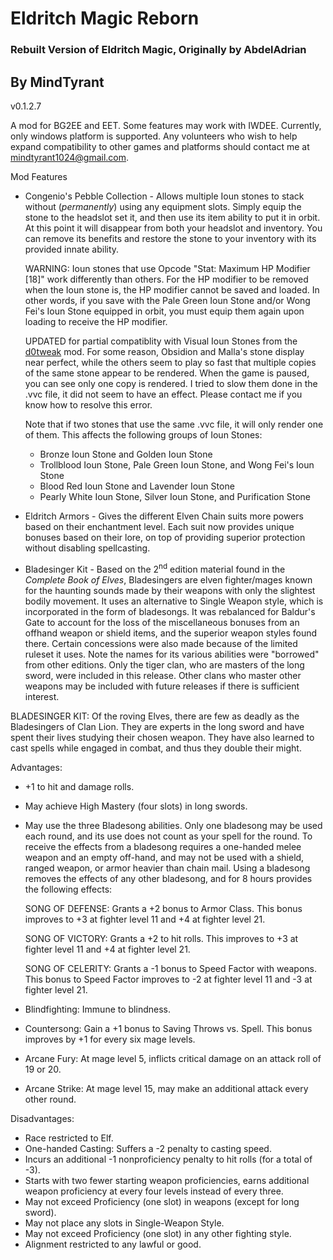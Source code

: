 # Eldritch Magic Reborn
### Rebuilt Version of Eldritch Magic, Originally by AbdelAdrian
## By MindTyrant

v0.1.2.7

A mod for BG2EE and EET.  Some features may work with IWDEE. Currently, only windows platform is supported. Any volunteers who wish to help expand compatibility to other games and platforms should contact me at mindtyrant1024@gmail.com.

Mod Features
 
* Congenio's Pebble Collection - Allows multiple Ioun stones to stack without (*permanently*) using any equipment slots. Simply equip the stone to the headslot set it, and then use its item ability to put it in orbit. At this point it will disappear from both your headslot and inventory. You can remove its benefits and restore the stone to your inventory with its provided innate ability.  

  WARNING: Ioun stones that use Opcode "Stat: Maximum HP Modifier [18]" work differently than others. For the HP modifier to be removed when the Ioun stone is, the HP modifier cannot be saved and loaded. In other words, if you save with the Pale Green Ioun Stone and/or Wong Fei's Ioun Stone equipped in orbit, you must equip them again upon loading to receive the HP modifier. 

  UPDATED for partial compatiblity with Visual Ioun Stones from the [d0tweak](https://github.com/Pocket-Plane-Group/D0Tweak) mod. For some reason, Obsidion and Malla's stone display near perfect, while the others seem to play so fast that multiple copies of the same stone appear to be rendered. When the game is paused, you can see only one copy is rendered.  I tried to slow them done in the .vvc file, it did not seem to have an effect. Please contact me if you know how to resolve this error.
  
  Note that if two stones that use the same .vvc file, it will only render one of them. This affects the following groups of Ioun Stones:

  - Bronze Ioun Stone and Golden Ioun Stone
  - Trollblood Ioun Stone, Pale Green Ioun Stone, and Wong Fei's Ioun Stone
  - Blood Red Ioun Stone and Lavender Ioun Stone
  - Pearly White Ioun Stone, Silver Ioun Stone, and Purification Stone

* Eldritch Armors - Gives the different Elven Chain suits more powers based on their enchantment level.  Each suit now provides unique bonuses based on their lore, on top of providing superior protection without disabling spellcasting. 

* Bladesinger Kit - Based on the 2<sup>nd</sup> edition material found in the *Complete Book of Elves*, Bladesingers are elven fighter/mages known for the haunting sounds made by their weapons with only the slightest bodily movement. It uses an alternative to Single Weapon style, which is incorporated in the form of bladesongs. It was rebalanced for Baldur's Gate to account for the loss of the miscellaneous bonuses from an offhand weapon or shield items, and the superior weapon styles found there. Certain concessions were also made because of the limited ruleset it uses. Note the names for its various abilities were "borrowed" from other editions. Only the tiger clan, who are masters of the long sword, were included in this release. Other clans who master other weapons may be included with future releases if there is sufficient interest. 

BLADESINGER KIT: Of the roving Elves, there are few as deadly as the Bladesingers of Clan Lion. They are experts in the long sword and have spent their lives studying their chosen weapon. They have also learned to cast spells while engaged in combat, and thus they double their might.

Advantages:
- +1 to hit and damage rolls. 
- May achieve High Mastery (four slots) in long swords.
- May use the three Bladesong abilities. Only one bladesong may be used each round, and its use does not count as your spell for the round. To receive the effects from a bladesong requires a one-handed melee weapon and an empty off-hand, and may not be used with a shield, ranged weapon, or armor heavier than chain mail. Using a bladesong removes the effects of any other bladesong, and for 8 hours provides the following effects:

  SONG OF DEFENSE: Grants a +2 bonus to Armor Class. This bonus improves to +3 at fighter level 11 and +4 at fighter level 21.

  SONG OF VICTORY: Grants a +2 to hit rolls. This improves to +3 at fighter level 11 and +4 at fighter level 21.

  SONG OF CELERITY: Grants a -1 bonus to Speed Factor with weapons. This bonus to Speed Factor improves to -2 at fighter level 11 and -3 at fighter level 21.

- Blindfighting: Immune to blindness.
- Countersong: Gain a +1 bonus to Saving Throws vs. Spell. This bonus improves by +1 for every six mage levels. 
- Arcane Fury: At mage level 5, inflicts critical damage on an attack roll of 19 or 20. 
- Arcane Strike: At mage level 15, may make an additional attack every other round. 

Disadvantages:
- Race restricted to Elf.
- One-handed Casting: Suffers a -2 penalty to casting speed.
- Incurs an additional -1 nonproficiency penalty to hit rolls (for a total of -3).
- Starts with two fewer starting weapon proficiencies, earns additional weapon proficiency at every four levels instead of every three.
- May not exceed Proficiency (one slot) in weapons (except for long sword).
- May not place any slots in Single-Weapon Style. 
- May not exceed Proficiency (one slot) in any other fighting style. 
- Alignment restricted to any lawful or good.
